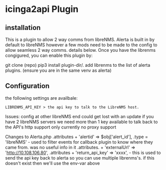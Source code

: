 icinga2api Plugin
=================

installation
------------

This is a plugin to allow 2 way comms from libreNMS. Alerta is built in by default to libreNMS however a few mods
need to be made to the config to allow seamless 2 way comms. details below.
Once you have the librenms congigured, you can enable this plugin by:

git clone (repo)
pip3 install plugin-dir/.
add librenms to the list of alerta plugins. (ensure you are in the same venv as alerta)


Configuration
------------
the following settings are availbale:

    LIBRENMS_API_KEY > the api key to talk to the LibreNMS host. 


Issues:
config at other libreNMS end could get lost with an update
if you have 2 libreNMS servers we need more than 1 key available to talk back to the API's
http support only currently
no proxy support


Changes to Alerta.php
.attributes + 'alertid' => $obj['alert_id'],
.type = 'libreNMS' - used to filter events for callback plugin to know where they came from. was no useful info in it
.attributes. + 'externalUrl' => 'http://10.108.106.80',
.attributes +  'return_api_key' => 'xxxx', - this is used to send the api key back to alerta so you can use multiple librenms's. if this doesn't exist then we'll use the env-var above



 
